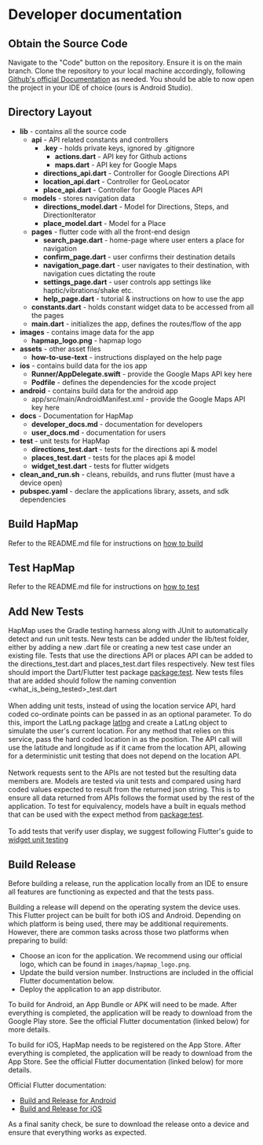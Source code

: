# Developer documentation

## Obtain the Source Code
Navigate to the "Code" button on the repository. Ensure it is on the main branch. Clone the repository to your local machine accordingly, following [Github's official Documentation](https://docs.github.com/en/repositories/creating-and-managing-repositories/cloning-a-repository) as needed. You should be able to now open the project in your IDE of choice (ours is Android Studio).

## Directory Layout
* **lib** - contains all the source code
  * **api** - API related constants and controllers
    * **.key** - holds private keys, ignored by .gitignore 
      * **actions.dart** - API key for Github actions
      * **maps.dart** - API key for Google Maps
    * **directions_api.dart** - Controller for Google Directions API
    * **location_api.dart** - Controller for GeoLocator 
    * **place_api.dart** - Controller for Google Places API
  * **models** - stores navigation data
    * **directions_model.dart** - Model for Directions, Steps, and DirectionIterator
    * **place_model.dart** - Model for a Place
  * **pages** - flutter code with all the front-end design
    * **search_page.dart** - home-page where user enters a place for navigation
    * **confirm_page.dart** - user confirms their destination details
    * **navigation_page.dart** - user navigates to their destination, with navigation cues dictating the route
    * **settings_page.dart** - user controls app settings like haptic/vibrations/shake etc.
    * **help_page.dart** - tutorial & instructions on how to use the app
  * **constants.dart** - holds constant widget data to be accessed from all the pages
  * **main.dart** - initializes the app, defines the routes/flow of the app
* **images** - contains image data for the app
  * **hapmap_logo.png** - hapmap logo
* **assets** - other asset files
  * **how-to-use-text** - instructions displayed on the help page
* **ios** - contains build data for the ios app
  * **Runner/AppDelegate.swift** - provide the Google Maps API key here
  * **Podfile** - defines the dependencies for the xcode project
* **android** - contains build data for the android app
  * app/src/main/AndroidManifest.xml - provide the Google Maps API key here
* **docs** - Documentation for HapMap
  * **developer_docs.md** - documentation for developers
  * **user_docs.md** - documentation for users
* **test** - unit tests for HapMap
  * **directions_test.dart** - tests for the directions api & model
  * **places_test.dart** - tests for the places api & model
  * **widget_test.dart** - tests for flutter widgets
* **clean_and_run.sh** - cleans, rebuilds, and runs flutter (must have a device open)
* **pubspec.yaml** - declare the applications library, assets, and sdk dependencies
## Build HapMap
Refer to the README.md file for instructions on [how to build](https://github.com/Hap-Map/HapMap#how-to-build)

## Test HapMap
Refer to the README.md file for instructions on [how to test](https://github.com/Hap-Map/HapMap#how-to-test)
## Add New Tests
HapMap uses the Gradle testing harness along with JUnit to automatically detect and run unit tests. New tests can be added under the lib/test folder, either by adding a new .dart file or creating a new test case under an existing file. Tests that use the directions API or places API can be added to the directions_test.dart and places_test.dart files respectively. New test files should import the Dart/Flutter test package [package:test](https://pub.dev/packages/test). New tests files that are added should follow the naming convention <what_is_being_tested>_test.dart <br><br>
When adding unit tests, instead of using the location service API, hard coded co-ordinate points can be passed in as an optional parameter. To do this, import the LatLng package [latlng](https://pub.dev/packages/latlng) and create a LatLng object to simulate the user's current location. For any method that relies on this service, pass the hard coded location in as the position. The API call will use the latitude and longitude as if it came from the location API, allowing for a deterministic unit testing that does not depend on the location API. <br><br>
Network requests sent to the APIs are not tested but the resulting data members are. Models are tested via unit tests and compared using hard coded values expected to result from the returned json string. This is to ensure all data returned from APIs follows the format used by the rest of the application. To test for equivalency, models have a built in equals method that can be used with the expect method from [package:test](https://pub.dev/packages/test). <br><br> 
To add tests that verify user display, we suggest following Flutter's guide to [widget unit testing](https://docs.flutter.dev/cookbook/testing/widget/introduction)

## Build Release
Before building a release, run the application locally from an IDE to ensure all features are functioning as expected and that the tests pass.

Building a release will depend on the operating system the device uses. This Flutter project can be built for both iOS and Android. Depending on which platform is being used, there may be additional requirements. However, there are common tasks across those two platforms when preparing to build:
* Choose an icon for the application. We recommend using our official logo, which can be found in `images/hapmap_logo.png`.
* Update the build version number. Instructions are included in the official Flutter documentation below.
* Deploy the application to an app distributor.

To build for Android, an App Bundle or APK will need to be made. After everything is completed, the application will be ready to download from the Google Play store. See the official Flutter documentation (linked below) for more details.

To build for iOS, HapMap needs to be registered on the App Store. After everything is completed, the application will be ready to download from the App Store. See the official Flutter documentation (linked below) for more details.

Official Flutter documentation:
* [Build and Release for Android](https://docs.flutter.dev/deployment/android#building-the-app-for-release)
* [Build and Release for iOS](https://docs.flutter.dev/deployment/ios)

As a final sanity check, be sure to download the release onto a device and ensure that everything works as expected.
